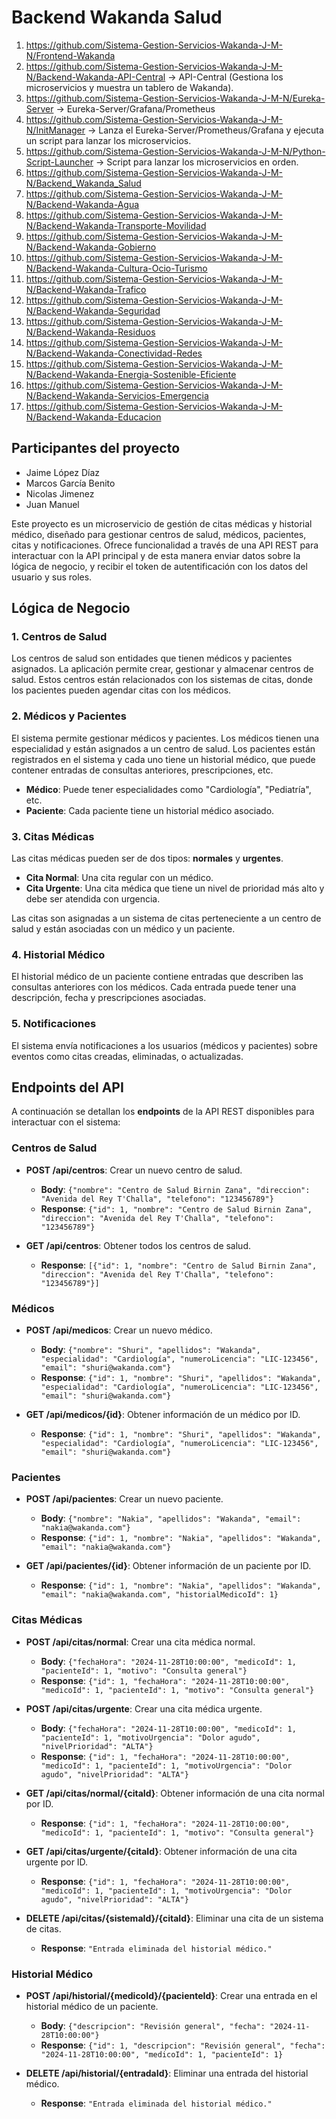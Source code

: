 # Backend Wakanda Salud


1. https://github.com/Sistema-Gestion-Servicios-Wakanda-J-M-N/Frontend-Wakanda
2. https://github.com/Sistema-Gestion-Servicios-Wakanda-J-M-N/Backend-Wakanda-API-Central   -> API-Central (Gestiona los microservicios y muestra un tablero de Wakanda).
3. https://github.com/Sistema-Gestion-Servicios-Wakanda-J-M-N/Eureka-Server   -> Eureka-Server/Grafana/Prometheus
4. https://github.com/Sistema-Gestion-Servicios-Wakanda-J-M-N/InitManager   -> Lanza el Eureka-Server/Prometheus/Grafana y ejecuta un script para lanzar los microservicios.
5. https://github.com/Sistema-Gestion-Servicios-Wakanda-J-M-N/Python-Script-Launcher   -> Script para lanzar los microservicios en orden.
6. https://github.com/Sistema-Gestion-Servicios-Wakanda-J-M-N/Backend_Wakanda_Salud
7. https://github.com/Sistema-Gestion-Servicios-Wakanda-J-M-N/Backend-Wakanda-Agua
8. https://github.com/Sistema-Gestion-Servicios-Wakanda-J-M-N/Backend-Wakanda-Transporte-Movilidad
9. https://github.com/Sistema-Gestion-Servicios-Wakanda-J-M-N/Backend-Wakanda-Gobierno
10. https://github.com/Sistema-Gestion-Servicios-Wakanda-J-M-N/Backend-Wakanda-Cultura-Ocio-Turismo
11. https://github.com/Sistema-Gestion-Servicios-Wakanda-J-M-N/Backend-Wakanda-Trafico
12. https://github.com/Sistema-Gestion-Servicios-Wakanda-J-M-N/Backend-Wakanda-Seguridad
13. https://github.com/Sistema-Gestion-Servicios-Wakanda-J-M-N/Backend-Wakanda-Residuos
14. https://github.com/Sistema-Gestion-Servicios-Wakanda-J-M-N/Backend-Wakanda-Conectividad-Redes
15. https://github.com/Sistema-Gestion-Servicios-Wakanda-J-M-N/Backend-Wakanda-Energia-Sostenible-Eficiente
16. https://github.com/Sistema-Gestion-Servicios-Wakanda-J-M-N/Backend-Wakanda-Servicios-Emergencia
17. https://github.com/Sistema-Gestion-Servicios-Wakanda-J-M-N/Backend-Wakanda-Educacion

## Participantes del proyecto

- Jaime López Díaz
- Marcos García Benito
- Nicolas Jimenez
- Juan Manuel

Este proyecto es un microservicio de gestión de citas médicas y historial médico, diseñado para gestionar centros de salud, médicos, pacientes, citas y notificaciones. Ofrece funcionalidad a través de una API REST para interactuar con la API principal y de esta manera enviar datos sobre la lógica de negocio, y recibir el token de autentificación con los datos del usuario y sus roles.

## Lógica de Negocio

### 1. **Centros de Salud**

Los centros de salud son entidades que tienen médicos y pacientes asignados. La aplicación permite crear, gestionar y almacenar centros de salud. Estos centros están relacionados con los sistemas de citas, donde los pacientes pueden agendar citas con los médicos.

### 2. **Médicos y Pacientes**

El sistema permite gestionar médicos y pacientes. Los médicos tienen una especialidad y están asignados a un centro de salud. Los pacientes están registrados en el sistema y cada uno tiene un historial médico, que puede contener entradas de consultas anteriores, prescripciones, etc.

- **Médico**: Puede tener especialidades como "Cardiología", "Pediatría", etc.
- **Paciente**: Cada paciente tiene un historial médico asociado.

### 3. **Citas Médicas**

Las citas médicas pueden ser de dos tipos: **normales** y **urgentes**.

- **Cita Normal**: Una cita regular con un médico.
- **Cita Urgente**: Una cita médica que tiene un nivel de prioridad más alto y debe ser atendida con urgencia.

Las citas son asignadas a un sistema de citas perteneciente a un centro de salud y están asociadas con un médico y un paciente.

### 4. **Historial Médico**

El historial médico de un paciente contiene entradas que describen las consultas anteriores con los médicos. Cada entrada puede tener una descripción, fecha y prescripciones asociadas.

### 5. **Notificaciones**

El sistema envía notificaciones a los usuarios (médicos y pacientes) sobre eventos como citas creadas, eliminadas, o actualizadas.

## Endpoints del API

A continuación se detallan los **endpoints** de la API REST disponibles para interactuar con el sistema:

### **Centros de Salud**

- **POST /api/centros**: Crear un nuevo centro de salud.

  - **Body**: `{"nombre": "Centro de Salud Birnin Zana", "direccion": "Avenida del Rey T'Challa", "telefono": "123456789"}`
  - **Response**: `{"id": 1, "nombre": "Centro de Salud Birnin Zana", "direccion": "Avenida del Rey T'Challa", "telefono": "123456789"}`
- **GET /api/centros**: Obtener todos los centros de salud.

  - **Response**: `[{"id": 1, "nombre": "Centro de Salud Birnin Zana", "direccion": "Avenida del Rey T'Challa", "telefono": "123456789"}]`

### **Médicos**

- **POST /api/medicos**: Crear un nuevo médico.

  - **Body**: `{"nombre": "Shuri", "apellidos": "Wakanda", "especialidad": "Cardiología", "numeroLicencia": "LIC-123456", "email": "shuri@wakanda.com"}`
  - **Response**: `{"id": 1, "nombre": "Shuri", "apellidos": "Wakanda", "especialidad": "Cardiología", "numeroLicencia": "LIC-123456", "email": "shuri@wakanda.com"}`
- **GET /api/medicos/{id}**: Obtener información de un médico por ID.

  - **Response**: `{"id": 1, "nombre": "Shuri", "apellidos": "Wakanda", "especialidad": "Cardiología", "numeroLicencia": "LIC-123456", "email": "shuri@wakanda.com"}`

### **Pacientes**

- **POST /api/pacientes**: Crear un nuevo paciente.

  - **Body**: `{"nombre": "Nakia", "apellidos": "Wakanda", "email": "nakia@wakanda.com"}`
  - **Response**: `{"id": 1, "nombre": "Nakia", "apellidos": "Wakanda", "email": "nakia@wakanda.com"}`
- **GET /api/pacientes/{id}**: Obtener información de un paciente por ID.

  - **Response**: `{"id": 1, "nombre": "Nakia", "apellidos": "Wakanda", "email": "nakia@wakanda.com", "historialMedicoId": 1}`

### **Citas Médicas**

- **POST /api/citas/normal**: Crear una cita médica normal.

  - **Body**: `{"fechaHora": "2024-11-28T10:00:00", "medicoId": 1, "pacienteId": 1, "motivo": "Consulta general"}`
  - **Response**: `{"id": 1, "fechaHora": "2024-11-28T10:00:00", "medicoId": 1, "pacienteId": 1, "motivo": "Consulta general"}`
- **POST /api/citas/urgente**: Crear una cita médica urgente.

  - **Body**: `{"fechaHora": "2024-11-28T10:00:00", "medicoId": 1, "pacienteId": 1, "motivoUrgencia": "Dolor agudo", "nivelPrioridad": "ALTA"}`
  - **Response**: `{"id": 1, "fechaHora": "2024-11-28T10:00:00", "medicoId": 1, "pacienteId": 1, "motivoUrgencia": "Dolor agudo", "nivelPrioridad": "ALTA"}`
- **GET /api/citas/normal/{citaId}**: Obtener información de una cita normal por ID.

  - **Response**: `{"id": 1, "fechaHora": "2024-11-28T10:00:00", "medicoId": 1, "pacienteId": 1, "motivo": "Consulta general"}`
- **GET /api/citas/urgente/{citaId}**: Obtener información de una cita urgente por ID.

  - **Response**: `{"id": 1, "fechaHora": "2024-11-28T10:00:00", "medicoId": 1, "pacienteId": 1, "motivoUrgencia": "Dolor agudo", "nivelPrioridad": "ALTA"}`
- **DELETE /api/citas/{sistemaId}/{citaId}**: Eliminar una cita de un sistema de citas.

  - **Response**: `"Entrada eliminada del historial médico."`

### **Historial Médico**

- **POST /api/historial/{medicoId}/{pacienteId}**: Crear una entrada en el historial médico de un paciente.

  - **Body**: `{"descripcion": "Revisión general", "fecha": "2024-11-28T10:00:00"}`
  - **Response**: `{"id": 1, "descripcion": "Revisión general", "fecha": "2024-11-28T10:00:00", "medicoId": 1, "pacienteId": 1}`
- **DELETE /api/historial/{entradaId}**: Eliminar una entrada del historial médico.

  - **Response**: `"Entrada eliminada del historial médico."`

